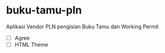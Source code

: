 # buku-tamu-pln

Aplikasi Vendor PLN pengisian Buku Tamu dan Working Permit

- [ ] Agree
- [ ] HTML Theme
